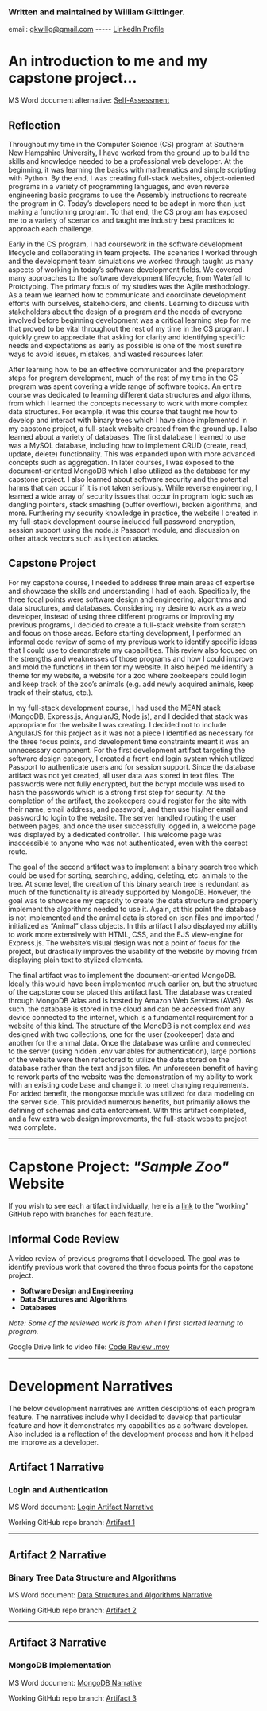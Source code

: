 ### Written and maintained by William Giittinger.

email: gkwillg@gmail.com ----- [LinkedIn Profile](https://www.linkedin.com/in/will-giittinger/)

# An introduction to me and my capstone project...

MS Word document alternative: [Self-Assessment](linkURL)

## Reflection
Throughout my time in the Computer Science (CS) program at Southern New Hampshire University, I have worked from the ground up to build the skills and knowledge needed to be a professional web developer. At the beginning, it was learning the basics with mathematics and simple scripting with Python. By the end, I was creating full-stack websites, object-oriented programs in a variety of programming languages, and even reverse engineering basic programs to use the Assembly instructions to recreate the program in C. Today’s developers need to be adept in more than just making a functioning program. To that end, the CS program has exposed me to a variety of scenarios and taught me industry best practices to approach each challenge.


Early in the CS program, I had coursework in the software development lifecycle and collaborating in team projects. The scenarios I worked through and the development team simulations we worked through taught us many aspects of working in today’s software development fields. We covered many approaches to the software development lifecycle, from Waterfall to Prototyping. The primary focus of my studies was the Agile methodology. As a team we learned how to communicate and coordinate development efforts with ourselves, stakeholders, and clients. Learning to discuss with stakeholders about the design of a program and the needs of everyone involved before beginning development was a critical learning step for me that proved to be vital throughout the rest of my time in the CS program. I quickly grew to appreciate that asking for clarity and identifying specific needs and expectations as early as possible is one of the most surefire ways to avoid issues, mistakes, and wasted resources later.


After learning how to be an effective communicator and the preparatory steps for program development, much of the rest of my time in the CS program was spent covering a wide range of software topics. An entire course was dedicated to learning different data structures and algorithms, from which I learned the concepts necessary to work with more complex data structures. For example, it was this course that taught me how to develop and interact with binary trees which I have since implemented in my capstone project, a full-stack website created from the ground up. I also learned about a variety of databases. The first database I learned to use was a MySQL database, including how to implement CRUD (create, read, update, delete) functionality. This was expanded upon with more advanced concepts such as aggregation. In later courses, I was exposed to the document-oriented MongoDB which I also utilized as the database for my capstone project. I also learned about software security and the potential harms that can occur if it is not taken seriously. While reverse engineering, I learned a wide array of security issues that occur in program logic such as dangling pointers, stack smashing (buffer overflow), broken algorithms, and more. Furthering my security knowledge in practice, the website I created in my full-stack development course included full password encryption, session support using the node.js Passport module, and discussion on other attack vectors such as injection attacks.


## Capstone Project
For my capstone course, I needed to address three main areas of expertise and showcase the skills and understanding I had of each. Specifically, the three focal points were software design and engineering, algorithms and data structures, and databases. Considering my desire to work as a web developer, instead of using three different programs or improving my previous programs, I decided to create a full-stack website from scratch and focus on those areas. Before starting development, I performed an informal code review of some of my previous work to identify specific ideas that I could use to demonstrate my capabilities. This review also focused on the strengths and weaknesses of those programs and how I could improve and mold the functions in them for my website. It also helped me identify a theme for my website, a website for a zoo where zookeepers could login and keep track of the zoo’s animals (e.g. add newly acquired animals, keep track of their status, etc.). 


In my full-stack development course, I had used the MEAN stack (MongoDB, Express.js, AngularJS, Node.js), and I decided that stack was appropriate for the website I was creating. I decided not to include AngularJS for this project as it was not a piece I identified as necessary for the three focus points, and development time constraints meant it was an unnecessary component. For the first development artifact targeting the software design category, I created a front-end login system which utilized Passport to authenticate users and for session support. Since the database artifact was not yet created, all user data was stored in text files. The passwords were not fully encrypted, but the bcrypt module was used to hash the passwords which is a strong first step for security. At the completion of the artifact, the zookeepers could register for the site with their name, email address, and password, and then use his/her email and password to login to the website. The server handled routing the user between pages, and once the user successfully logged in, a welcome page was displayed by a dedicated controller. This welcome page was inaccessible to anyone who was not authenticated, even with the correct route.


The goal of the second artifact was to implement a binary search tree which could be used for sorting, searching, adding, deleting, etc. animals to the tree. At some level, the creation of this binary search tree is redundant as much of the functionality is already supported by MongoDB. However, the goal was to showcase my capacity to create the data structure and properly implement the algorithms needed to use it. Again, at this point the database is not implemented and the animal data is stored on json files and imported / initialized as “Animal” class objects. In this artifact I also displayed my ability to work more extensively with HTML, CSS, and the EJS view-engine for Express.js. The website’s visual design was not a point of focus for the project, but drastically improves the usability of the website by moving from displaying plain text to stylized elements.


The final artifact was to implement the document-oriented MongoDB. Ideally this would have been implemented much earlier on, but the structure of the capstone course placed this artifact last. The database was created through MongoDB Atlas and is hosted by Amazon Web Services (AWS). As such, the database is stored in the cloud and can be accessed from any device connected to the internet, which is a fundamental requirement for a website of this kind. The structure of the MonoDB is not complex and was designed with two collections, one for the user (zookeeper) data and another for the animal data. Once the database was online and connected to the server (using hidden .env variables for authentication), large portions of the website were then refactored to utilize the data stored on the database rather than the text and json files. An unforeseen benefit of having to rework parts of the website was the demonstration of my ability to work with an existing code base and change it to meet changing requirements. For added benefit, the mongoose module was utilized for data modeling on the server side. This provided numerous benefits, but primarily allows the defining of schemas and data enforcement. With this artifact completed, and a few extra web design improvements, the full-stack website project was complete.


------------------------------------------------------------------------------


# Capstone Project: _"Sample Zoo"_ Website

If you wish to see each artifact individually, here is a [link](https://github.com/WilliamGiittinger/ZooAuthenticationSite) to the "working" GitHub repo with branches for each feature.



## Informal Code Review
A video review of previous programs that I developed. The goal was to identify previous work that covered the three focus points for the capstone project.
- **Software Design and Engineering**
- **Data Structures and Algorithms**
- **Databases**

_Note: Some of the reviewed work is from when I first started learning to program._

Google Drive link to video file: [Code Review .mov](https://drive.google.com/file/d/1LRDlUXy0AMTRgDfzF4f9gSg9koGRhO70/view?usp=sharing)

------------------------------------------------------------------------------

# Development Narratives
The below development narratives are written desciptions of each program feature. The narratives include why I decided to develop that particular feature and how it demonstrates my capabilities as a software developer. Also included is a reflection of the development process and how it helped me improve as a developer.

## Artifact 1 Narrative
### Login and Authentication
MS Word document: [Login Artifact Narrative](https://github.com/WilliamGiittinger/WilliamGiittinger.github.io/blob/master/artifact1.docx)

Working GitHub repo branch: [Artifact 1](https://github.com/WilliamGiittinger/ZooAuthenticationSite/tree/artifact1)

------------------------------------------------------------------------------

## Artifact 2 Narrative
### Binary Tree Data Structure and Algorithms
MS Word document: [Data Structures and Algorithms Narrative](https://github.com/WilliamGiittinger/WilliamGiittinger.github.io/blob/master/artifact2.docx)

Working GitHub repo branch: [Artifact 2](https://github.com/WilliamGiittinger/ZooAuthenticationSite/tree/artifact2)

------------------------------------------------------------------------------

## Artifact 3 Narrative
### MongoDB Implementation
MS Word document: [MongoDB Narrative](https://github.com/WilliamGiittinger/WilliamGiittinger.github.io/blob/master/artifact3.docx)

Working GitHub repo branch: [Artifact 3](https://github.com/WilliamGiittinger/ZooAuthenticationSite/tree/artifact3)
